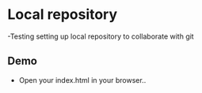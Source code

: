 # Local repository

-Testing setting up local repository to collaborate with git

## Demo 

- Open your index.html in your browser..